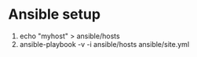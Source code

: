 # Ansible setup
1. echo "myhost" > ansible/hosts
1. ansible-playbook -v -i ansible/hosts ansible/site.yml
